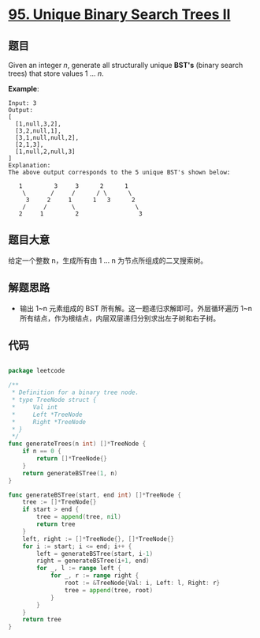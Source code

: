 # [95. Unique Binary Search Trees II](https://leetcode.com/problems/unique-binary-search-trees-ii/)


## 题目

Given an integer *n*, generate all structurally unique **BST's** (binary search trees) that store values 1 ... *n*.

**Example**:

    Input: 3
    Output:
    [
      [1,null,3,2],
      [3,2,null,1],
      [3,1,null,null,2],
      [2,1,3],
      [1,null,2,null,3]
    ]
    Explanation:
    The above output corresponds to the 5 unique BST's shown below:
    
       1         3     3      2      1
        \       /     /      / \      \
         3     2     1      1   3      2
        /     /       \                 \
       2     1         2                 3


## 题目大意

给定一个整数 n，生成所有由 1 ... n 为节点所组成的二叉搜索树。

## 解题思路

- 输出 1~n 元素组成的 BST 所有解。这一题递归求解即可。外层循环遍历 1~n 所有结点，作为根结点，内层双层递归分别求出左子树和右子树。


## 代码

```go

package leetcode

/**
 * Definition for a binary tree node.
 * type TreeNode struct {
 *     Val int
 *     Left *TreeNode
 *     Right *TreeNode
 * }
 */
func generateTrees(n int) []*TreeNode {
	if n == 0 {
		return []*TreeNode{}
	}
	return generateBSTree(1, n)
}

func generateBSTree(start, end int) []*TreeNode {
	tree := []*TreeNode{}
	if start > end {
		tree = append(tree, nil)
		return tree
	}
	left, right := []*TreeNode{}, []*TreeNode{}
	for i := start; i <= end; i++ {
		left = generateBSTree(start, i-1)
		right = generateBSTree(i+1, end)
		for _, l := range left {
			for _, r := range right {
				root := &TreeNode{Val: i, Left: l, Right: r}
				tree = append(tree, root)
			}
		}
	}
	return tree
}

```